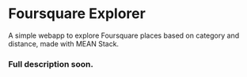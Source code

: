 # Foursquare Explorer

A simple webapp to explore Foursquare places based on category and distance, made with MEAN Stack. 

### Full description soon.